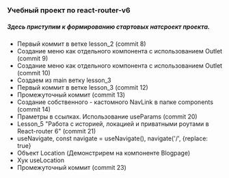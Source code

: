 ### Учебный проект по react-router-v6
##### Здесь приступим к формированию стартовых натсроект проекта. 
* Первый коммит в ветке lesson_2 (commit 8)
* Создание меню как отдельного компонента с использованием Outlet  (commit 9)
* Создание меню как отдельного компонента с использованием Outlet  (commit 10)
* Создаем из main ветку lesson_3
* Первый коммит в ветке lesson_3 (commit 12)
* Промежуточный коммит (commit 13)
* Создание собственного - кастомного NavLink в папке components (commit 14)
* Праметры в ссылках. Использование useParams (commit 20)
* Lesson_5 "Работа с историей, локацией и приватными роутами в React-router 6" (commit 21)
* useNavigate, const navigate = useNavigate(), navigate('/', {replace: true}
* Объект Location (Демонстрирем на компоненте Blogpage)
* Хук useLocation 
* Промежуточный коммит (commit 23)